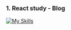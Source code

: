 ### 1. React study - Blog


 [![My Skills](https://skillicons.dev/icons?i=ts,react,css,firebase)](https://skillicons.dev)
